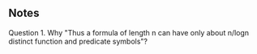 ## Notes
Question 1. Why "Thus a formula of length n can have only about n/logn distinct function and predicate symbols"?
